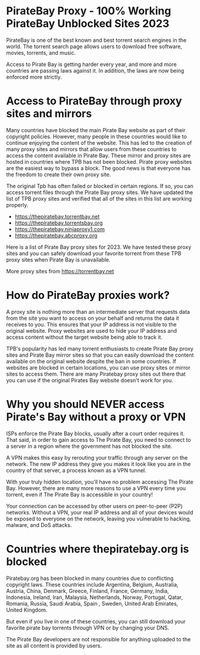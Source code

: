 # PirateBay Proxy - 100% Working PirateBay Unblocked Sites 2023

PirateBay is one of the best known and best torrent search engines in the world. The torrent search page allows users to download free software, movies, torrents, and music.

Access to Pirate Bay is getting harder every year, and more and more countries are passing laws against it. In addition, the laws are now being enforced more strictly.



# Access to PirateBay through proxy sites and mirrors
Many countries have blocked the main Pirate Bay website as part of their copyright policies. However, many people in these countries would like to continue enjoying the content of the website. This has led to the creation of many proxy sites and mirrors that allow users from these countries to access the content available in Pirate Bay. These mirror and proxy sites are hosted in countries where TPB has not been blocked. Pirate proxy websites are the easiest way to bypass a block. The good news is that everyone has the freedom to create their own proxy site.

The original Tpb has often failed or blocked in certain regions. If so, you can access torrent files through the Pirate Bay proxy sites. We have updated the list of TPB proxy sites and verified that all of the sites in this list are working properly.


- https://thepiratebay.torrentbay.net
- https://thepiratebay.torrentsbay.org
- https://thepiratebay.ninjaproxy1.com
- https://thepiratebay.abcproxy.org

Here is a list of Pirate Bay proxy sites for 2023. We have tested these proxy sites and you can safely download your favorite torrent from these TPB proxy sites when Pirate Bay is unavailable.

More proxy sites from https://torrentbay.net


# How do PirateBay proxies work?
A proxy site is nothing more than an intermediate server that requests data from the site you want to access on your behalf and returns the data it receives to you. This ensures that your IP address is not visible to the original website. Proxy websites are used to hide your IP address and access content without the target website being able to track it.

TPB's popularity has led many torrent enthusiasts to create Pirate Bay proxy sites and Pirate Bay mirror sites so that you can easily download the content available on the original website despite the ban in some countries. If websites are blocked in certain locations, you can use proxy sites or mirror sites to access them. There are many Piratebay proxy sites out there that you can use if the original Pirates Bay website doesn't work for you.


# Why you should NEVER access Pirate's Bay without a proxy or VPN
ISPs enforce the Pirate Bay blocks, usually after a court order requires it. That said, in order to gain access to The Pirate Bay, you need to connect to a server in a region where the government has not blocked the site.

A VPN makes this easy by rerouting your traffic through any server on the network. The new IP address they give you makes it look like you are in the country of that server, a process known as a VPN tunnel.

With your truly hidden location, you'll have no problem accessing The Pirate Bay. However, there are many more reasons to use a VPN every time you torrent, even if The Pirate Bay is accessible in your country!

Your connection can be accessed by other users on peer-to-peer (P2P) networks. Without a VPN, your real IP address and all of your devices would be exposed to everyone on the network, leaving you vulnerable to hacking, malware, and DoS attacks.



# Countries where thepiratebay.org is blocked
Piratebay.org has been blocked in many countries due to conflicting copyright laws. These countries include Argentina, Belgium, Australia, Austria, China, Denmark, Greece, Finland, France, Germany, India, Indonesia, Ireland, Iran, Malaysia, Netherlands, Norway, Portugal, Qatar, Romania, Russia, Saudi Arabia, Spain , Sweden, United Arab Emirates, United Kingdom.

But even if you live in one of these countries, you can still download your favorite pirate bay torrents through VPN or by changing your DNS.

The Pirate Bay developers are not responsible for anything uploaded to the site as all content is provided by users.
